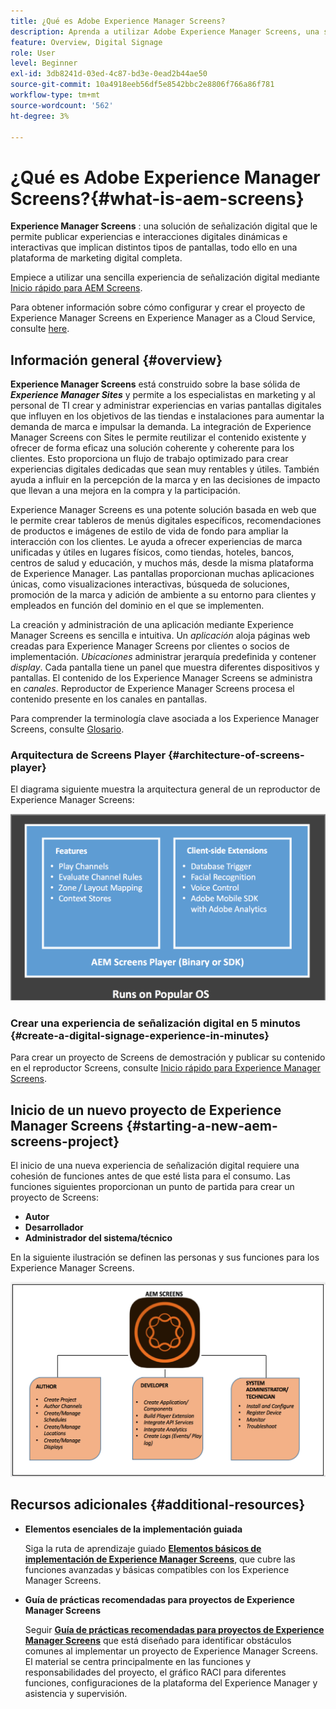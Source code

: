 ```yaml
---
title: ¿Qué es Adobe Experience Manager Screens?
description: Aprenda a utilizar Adobe Experience Manager Screens, una solución de señalización digital, que le permite publicar experiencias e interacciones digitales dinámicas e interactivas que implican distintos tipos de pantallas, todo ello en una plataforma de marketing digital completa.
feature: Overview, Digital Signage
role: User
level: Beginner
exl-id: 3db8241d-03ed-4c87-bd3e-0ead2b44ae50
source-git-commit: 10a4918eeb56df5e8542bbc2e8806f766a86f781
workflow-type: tm+mt
source-wordcount: '562'
ht-degree: 3%

---
```


# ¿Qué es Adobe Experience Manager Screens?{#what-is-aem-screens}

**Experience Manager Screens** : una solución de señalización digital que le permite publicar experiencias e interacciones digitales dinámicas e interactivas que implican distintos tipos de pantallas, todo ello en una plataforma de marketing digital completa.

Empiece a utilizar una sencilla experiencia de señalización digital mediante [Inicio rápido para AEM Screens](kickstart-for-aem-screens.md).

Para obtener información sobre cómo configurar y crear el proyecto de Experience Manager Screens en Experience Manager as a Cloud Service, consulte [here](https://experienceleague.adobe.com/docs/experience-manager-cloud-service/content/screens-as-cloud-service/home.html).

## Información general {#overview}

**Experience Manager Screens** está construido sobre la base sólida de ***Experience Manager Sites*** y permite a los especialistas en marketing y al personal de TI crear y administrar experiencias en varias pantallas digitales que influyen en los objetivos de las tiendas e instalaciones para aumentar la demanda de marca e impulsar la demanda. La integración de Experience Manager Screens con Sites le permite reutilizar el contenido existente y ofrecer de forma eficaz una solución coherente y coherente para los clientes. Esto proporciona un flujo de trabajo optimizado para crear experiencias digitales dedicadas que sean muy rentables y útiles. También ayuda a influir en la percepción de la marca y en las decisiones de impacto que llevan a una mejora en la compra y la participación.

Experience Manager Screens es una potente solución basada en web que le permite crear tableros de menús digitales específicos, recomendaciones de productos e imágenes de estilo de vida de fondo para ampliar la interacción con los clientes. Le ayuda a ofrecer experiencias de marca unificadas y útiles en lugares físicos, como tiendas, hoteles, bancos, centros de salud y educación, y muchos más, desde la misma plataforma de Experience Manager. Las pantallas proporcionan muchas aplicaciones únicas, como visualizaciones interactivas, búsqueda de soluciones, promoción de la marca y adición de ambiente a su entorno para clientes y empleados en función del dominio en el que se implementen.

La creación y administración de una aplicación mediante Experience Manager Screens es sencilla e intuitiva. Un *aplicación* aloja páginas web creadas para Experience Manager Screens por clientes o socios de implementación. *Ubicaciones* administrar jerarquía predefinida y contener *display*. Cada pantalla tiene un panel que muestra diferentes dispositivos y pantallas. El contenido de los Experience Manager Screens se administra en *canales*. Reproductor de Experience Manager Screens procesa el contenido presente en los canales en pantallas.

Para comprender la terminología clave asociada a los Experience Manager Screens, consulte [Glosario](screens-glossary.md).

### Arquitectura de Screens Player {#architecture-of-screens-player}

El diagrama siguiente muestra la arquitectura general de un reproductor de Experience Manager Screens:

![chlimage_1-29](assets/chlimage_1-29.png)

### Crear una experiencia de señalización digital en 5 minutos {#create-a-digital-signage-experience-in-minutes}

Para crear un proyecto de Screens de demostración y publicar su contenido en el reproductor Screens, consulte [Inicio rápido para Experience Manager Screens](kickstart-for-aem-screens.md).

## Inicio de un nuevo proyecto de Experience Manager Screens {#starting-a-new-aem-screens-project}

El inicio de una nueva experiencia de señalización digital requiere una cohesión de funciones antes de que esté lista para el consumo. Las funciones siguientes proporcionan un punto de partida para crear un proyecto de Screens:

* **Autor**
* **Desarrollador**
* **Administrador del sistema/técnico**

En la siguiente ilustración se definen las personas y sus funciones para los Experience Manager Screens.

![chlimage_1-30](assets/chlimage_1-30.png)


## Recursos adicionales {#additional-resources}

* **Elementos esenciales de la implementación guiada**

   Siga la ruta de aprendizaje guiado **[Elementos básicos de implementación de Experience Manager Screens](https://experienceleague.adobe.com/?launch=AEM-7a)**, que cubre las funciones avanzadas y básicas compatibles con los Experience Manager Screens.

* **Guía de prácticas recomendadas para proyectos de Experience Manager Screens**

   Seguir **[Guía de prácticas recomendadas para proyectos de Experience Manager Screens](/help/using/about-guide.md)** que está diseñado para identificar obstáculos comunes al implementar un proyecto de Experience Manager Screens. El material se centra principalmente en las funciones y responsabilidades del proyecto, el gráfico RACI para diferentes funciones, configuraciones de la plataforma del Experience Manager y asistencia y supervisión.

<!-- DEAD LINK * **New Adobe Customer Support Experience**

   Follow **[Customer One for Enterprise Help](https://docs.adobe.com/content/help/en/customer-one/using/home.htmlhome.html#)** to learn more about Admin Console Support tickets. -->
